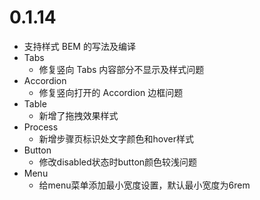 # 0.1.14
- 支持样式 BEM 的写法及编译
- Tabs 
  - 修复竖向 Tabs 内容部分不显示及样式问题
- Accordion
  - 修复竖向打开的 Accordion 边框问题
- Table
  - 新增了拖拽效果样式
- Process
  - 新增步骤页标识处文字颜色和hover样式
- Button
  - 修改disabled状态时button颜色较浅问题  
- Menu
  - 给menu菜单添加最小宽度设置，默认最小宽度为6rem    